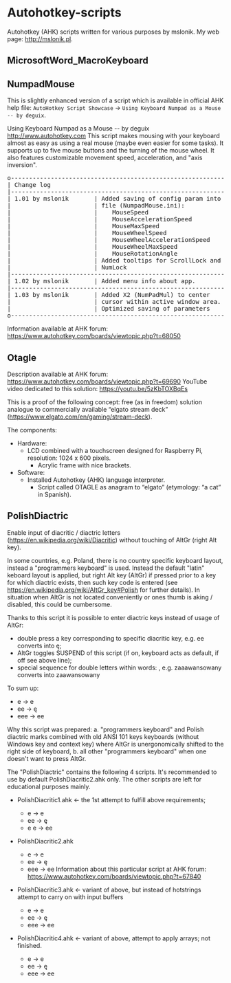 # Autohotkey-scripts
Autohotkey (AHK) scripts written for various purposes by mslonik. My web page: http://mslonik.pl.

## MicrosoftWord_MacroKeyboard

## NumpadMouse
This is slightly enhanced version of a script which is available in official AHK help file: `AutoHotkey Script Showcase` -> `Using Keyboard Numpad as a Mouse -- by deguix`.

Using Keyboard Numpad as a Mouse -- by deguix
http://www.autohotkey.com
This script makes mousing with your keyboard almost as easy
as using a real mouse (maybe even easier for some tasks).
It supports up to five mouse buttons and the turning of the
mouse wheel.  It also features customizable movement speed,
acceleration, and "axis inversion".

<pre>
o------------------------------------------------------------o
| Change log                                                 |
|------------------------------------------------------------|
| 1.01 by mslonik       | Added saving of config param into  |
|                       | file (NumpadMouse.ini):            |
|                       |    MouseSpeed                      |
|                       |    MouseAccelerationSpeed          |
|                       |    MouseMaxSpeed                   |
|                       |    MouseWheelSpeed                 |
|                       |    MouseWheelAccelerationSpeed     |
|                       |    MouseWheelMaxSpeed              |
|                       |    MouseRotationAngle              |
|                       | Added tooltips for ScrollLock and  |
|                       | NumLock                            |
|------------------------------------------------------------|
| 1.02 by mslonik       | Added menu info about app.         |
|------------------------------------------------------------|
| 1.03 by mslonik       | Added X2 (NumPadMul) to center     |
|                       | cursor within active window area.  |
|                       | Optimized saving of parameters     |
o------------------------------------------------------------o
</pre>

Information available at AHK forum: https://www.autohotkey.com/boards/viewtopic.php?t=68050

## Otagle
Description available at AHK forum: https://www.autohotkey.com/boards/viewtopic.php?t=69690
YouTube video dedicated to this solution: https://youtu.be/5zKbTOXBqEs

This is a proof of the following concept: free (as in freedom) solution analogue to commercially available “elgato stream deck” (https://www.elgato.com/en/gaming/stream-deck).

The components:
* Hardware:
  * LCD combined with a touchscreen designed for Raspberry Pi, resolution: 1024 x 600 pixels.
      * Acrylic frame with nice brackets.
* Software:
  * Installed Autohotkey (AHK) language interpreter.
    * Script called OTAGLE as anagram to “elgato” (etymology: “a cat” in Spanish).

## PolishDiactric
Enable input of diacritic / diactric letters (https://en.wikipedia.org/wiki/Diacritic)  without touching of AltGr (right Alt key). 

In some countries, e.g. Poland, there is no country specific keyboard layout, instead a "programmers keyboard" is used. Instead the default "latin" keboard layout is applied, but right Alt key (AltGr) if pressed prior to a key for which diactric exists, then such key code is entered (see https://en.wikipedia.org/wiki/AltGr_key#Polish for further details). In situation when AltGr is not located conveniently or ones thumb is aking / disabled, this could be cumbersome.

Thanks to this script it is possible to enter diactric keys instead of usage of AltGr:
* double press a key corresponding to specific diacritic key, e.g. ee converts into ę;
* AltGr toggles SUSPEND of this script (if on, keyboard acts as default, if off see above line);
* special sequence for double letters within words: <letter><letter><letter>, e.g. zaaawansowany converts into zaawansowany

To sum up:
* e -> e
* ee -> ę
* eee -> ee

Why this script was prepared:
a. "programmers keyboard" and Polish diactric marks combined with old ANSI 101 keys keyboards (without Windows key and context key) where AltGr is unergonomically shifted to the right side of keyboard,
b. all other "programmers keyboard" when one doesn't want to press AltGr.

The "PolishDiactric" contains the following 4 scripts. It's recommended to use by default PolishDiacritic2.ahk only. The other scripts are left for educational purposes mainly.

* PolishDiacritic1.ahk <- the 1st attempt to fulfill above requirements; 
  - e -> e
  - ee -> ę
  - e  e -> ee

* PolishDiacritic2.ahk
  - e -> e
  - ee -> ę
  - eee -> ee
  Information about this particular script at AHK forum: https://www.autohotkey.com/boards/viewtopic.php?t=67840

* PolishDiacritic3.ahk <- variant of above, but instead of hotstrings attempt to carry on with input buffers
  - e -> e
  - ee -> ę
  - eee -> ee

* PolishDiacritic4.ahk <- variant of above, attempt to apply arrays; not finished.
  - e -> e
  - ee -> ę
  - eee -> ee
